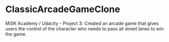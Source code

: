 # ClassicArcadeGameClone
MiSK Academy / Udacity - Project 3: Created an arcade game that gives users the control of the character who needs to pass all street lanes to win the game.
